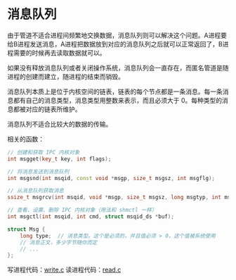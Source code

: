 # 消息队列
由于管道不适合进程间频繁地交换数据，消息队列则可以解决这个问题。A进程要给B进程发送消息，A进程把数据放到对应的消息队列之后就可以正常返回了，B进程需要的时候再去读取数据就可以。

如果没有释放消息队列或者关闭操作系统，消息队列会一直存在，而匿名管道是随进程的创建而建立，随进程的结束而销毁。

消息队列本质上是位于内核空间的链表，链表的每个节点都是一条消息。每一条消息都有自己的消息类型，消息类型用整数来表示，而且必须大于 0。每种类型的消息都被对应的链表所维护。

消息队列不适合比较大的数据的传输。

相关的函数：
```c++
// 创建和获取 IPC 内核对象
int msgget(key_t key, int flags);

// 将消息发送到消息队列
int msgsnd(int msqid, const void *msgp, size_t msgsz, int msgflg);

// 从消息队列获取消息
ssize_t msgrcv(int msqid, void *msgp, size_t msgsz, long msgtyp, int msgflg);

// 查看、设置、删除 IPC 内核对象（用法和 shmctl 一样）
int msgctl(int msqid, int cmd, struct msqid_ds *buf);
```

```c++
struct Msg {
    long type;  // 消息类型。这个是必须的，并且值必须 > 0，这个值被系统使用
    // 消息正文，多少字节随你而定
    // ...
};
```

写进程代码：[write.c](write.c)
读进程代码：[read.c](read.c)